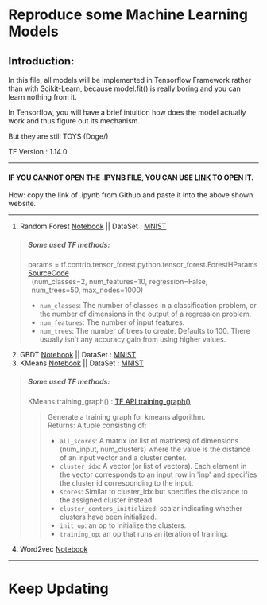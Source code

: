 # Reproduce some Machine Learning Models

## Introduction:

In this file, all models will be implemented in Tensorflow Framework rather than with Scikit-Learn, because model.fit() is really boring and you can learn nothing from it. 

In Tensorflow, you will have a brief intuition how does the model actually work and thus figure out its mechanism.

But they are still TOYS (Doge/)

TF Version : 1.14.0

----
#### IF YOU CANNOT OPEN THE .IPYNB FILE, YOU CAN USE [LINK](https://nbviewer.jupyter.org/) TO OPEN IT.  
 How: copy the link of .ipynb from Github and paste it into the above shown website.

----

1. Random Forest [Notebook](https://github.com/LiZongyue/Classic-Model-Reproduce/blob/master/Machine_Learning/RandomForrest.ipynb) || DataSet : [MNIST](https://en.wikipedia.org/wiki/MNIST_database)
> ##### Some used TF methods:  
> params = tf.contrib.tensor_forest.python.tensor_forest.ForestHParams [SourceCode](https://github.com/tensorflow/tensorflow/tree/r1.14/tensorflow/contrib/tensor_forest)    
&ensp;(num_classes=2, num_features=10, regression=False,  
&ensp;num_trees=50, max_nodes=1000)
> - `num_classes`: The number of classes in a classification problem, or the number of dimensions in the output of a regression problem.
> - `num_features`: The number of input features.
> - `num_trees`: The number of trees to create. Defaults to 100. There usually isn't any accuracy gain from using higher values.
2. GBDT [Notebook](https://github.com/LiZongyue/Classic-Model-Reproduce/blob/master/Machine_Learning/GBDT.ipynb) || DataSet : [MNIST](https://en.wikipedia.org/wiki/MNIST_database)
3. KMeans [Notebook](https://github.com/LiZongyue/Classic-Model-Reproduce/blob/master/Machine_Learning/K-Means.ipynb) || DataSet : [MNIST](https://en.wikipedia.org/wiki/MNIST_database)
> ##### Some used TF methods:
> KMeans.training_graph() : [TF API training_graph()](https://www.tensorflow.org/versions/r1.14/api_docs/python/tf/contrib/factorization/KMeans)
>> Generate a training graph for kmeans algorithm.  
Returns:
A tuple consisting of:
>> - `all_scores`: A matrix (or list of matrices) of dimensions (num_input, num_clusters) where the value is the distance of an input vector and a cluster center.  
>> - `cluster_idx`: A vector (or list of vectors). Each element in the vector corresponds to an input row in 'inp' and specifies the cluster id corresponding to the input.  
>> - `scores`: Similar to cluster_idx but specifies the distance to the assigned cluster instead.  
>> - `cluster_centers_initialized`: scalar indicating whether clusters have been initialized.  
>> - `init_op`: an op to initialize the clusters.  
>> - `training_op`: an op that runs an iteration of training.    
4. Word2vec [Notebook](https://github.com/LiZongyue/Classic-Model-Reproduce/blob/master/Machine_Learning/Word2vec.ipynb)

-----
# Keep Updating
